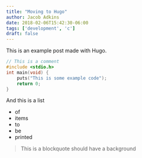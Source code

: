 ```yaml
---
title: "Moving to Hugo"
author: Jacob Adkins
date: 2018-02-06T15:42:30-06:00
tags: ['development', 'c']
draft: false
---
```


This is an example post made with Hugo.

```c
// This is a comment
#include <stdio.h>
int main(void) {
    puts("This is some example code");
    return 0;
}
```

And this is a list

- of
- items
- to
- be
- printed

> This is a blockquote should have a background
